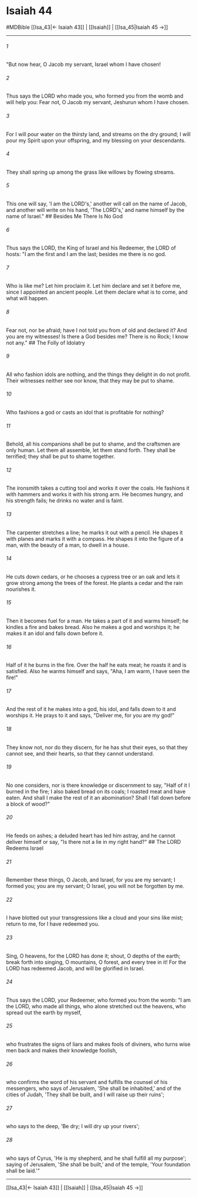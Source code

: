 # Isaiah 44
#MDBible
[[Isa_43|← Isaiah 43]] | [[Isaiah]] | [[Isa_45|Isaiah 45 →]]

***

###### 1 
"But now hear, O Jacob my servant, Israel whom I have chosen! 

###### 2 
Thus says the LORD who made you, who formed you from the womb and will help you: Fear not, O Jacob my servant, Jeshurun whom I have chosen. 

###### 3 
For I will pour water on the thirsty land, and streams on the dry ground; I will pour my Spirit upon your offspring, and my blessing on your descendants. 

###### 4 
They shall spring up among the grass like willows by flowing streams. 

###### 5 
This one will say, 'I am the LORD's,' another will call on the name of Jacob, and another will write on his hand, 'The LORD's,' and name himself by the name of Israel." ## Besides Me There Is No God 

###### 6 
Thus says the LORD, the King of Israel and his Redeemer, the LORD of hosts: "I am the first and I am the last; besides me there is no god. 

###### 7 
Who is like me? Let him proclaim it. Let him declare and set it before me, since I appointed an ancient people. Let them declare what is to come, and what will happen. 

###### 8 
Fear not, nor be afraid; have I not told you from of old and declared it? And you are my witnesses! Is there a God besides me? There is no Rock; I know not any." ## The Folly of Idolatry 

###### 9 
All who fashion idols are nothing, and the things they delight in do not profit. Their witnesses neither see nor know, that they may be put to shame. 

###### 10 
Who fashions a god or casts an idol that is profitable for nothing? 

###### 11 
Behold, all his companions shall be put to shame, and the craftsmen are only human. Let them all assemble, let them stand forth. They shall be terrified; they shall be put to shame together. 

###### 12 
The ironsmith takes a cutting tool and works it over the coals. He fashions it with hammers and works it with his strong arm. He becomes hungry, and his strength fails; he drinks no water and is faint. 

###### 13 
The carpenter stretches a line; he marks it out with a pencil. He shapes it with planes and marks it with a compass. He shapes it into the figure of a man, with the beauty of a man, to dwell in a house. 

###### 14 
He cuts down cedars, or he chooses a cypress tree or an oak and lets it grow strong among the trees of the forest. He plants a cedar and the rain nourishes it. 

###### 15 
Then it becomes fuel for a man. He takes a part of it and warms himself; he kindles a fire and bakes bread. Also he makes a god and worships it; he makes it an idol and falls down before it. 

###### 16 
Half of it he burns in the fire. Over the half he eats meat; he roasts it and is satisfied. Also he warms himself and says, "Aha, I am warm, I have seen the fire!" 

###### 17 
And the rest of it he makes into a god, his idol, and falls down to it and worships it. He prays to it and says, "Deliver me, for you are my god!" 

###### 18 
They know not, nor do they discern, for he has shut their eyes, so that they cannot see, and their hearts, so that they cannot understand. 

###### 19 
No one considers, nor is there knowledge or discernment to say, "Half of it I burned in the fire; I also baked bread on its coals; I roasted meat and have eaten. And shall I make the rest of it an abomination? Shall I fall down before a block of wood?" 

###### 20 
He feeds on ashes; a deluded heart has led him astray, and he cannot deliver himself or say, "Is there not a lie in my right hand?" ## The LORD Redeems Israel 

###### 21 
Remember these things, O Jacob, and Israel, for you are my servant; I formed you; you are my servant; O Israel, you will not be forgotten by me. 

###### 22 
I have blotted out your transgressions like a cloud and your sins like mist; return to me, for I have redeemed you. 

###### 23 
Sing, O heavens, for the LORD has done it; shout, O depths of the earth; break forth into singing, O mountains, O forest, and every tree in it! For the LORD has redeemed Jacob, and will be glorified in Israel. 

###### 24 
Thus says the LORD, your Redeemer, who formed you from the womb: "I am the LORD, who made all things, who alone stretched out the heavens, who spread out the earth by myself, 

###### 25 
who frustrates the signs of liars and makes fools of diviners, who turns wise men back and makes their knowledge foolish, 

###### 26 
who confirms the word of his servant and fulfills the counsel of his messengers, who says of Jerusalem, 'She shall be inhabited,' and of the cities of Judah, 'They shall be built, and I will raise up their ruins'; 

###### 27 
who says to the deep, 'Be dry; I will dry up your rivers'; 

###### 28 
who says of Cyrus, 'He is my shepherd, and he shall fulfill all my purpose'; saying of Jerusalem, 'She shall be built,' and of the temple, 'Your foundation shall be laid.'" 

***

[[Isa_43|← Isaiah 43]] | [[Isaiah]] | [[Isa_45|Isaiah 45 →]]
